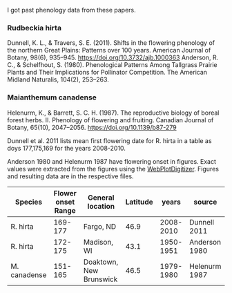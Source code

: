 

I got past phenology data from these papers. 

### Rudbeckia hirta
Dunnell, K. L., & Travers, S. E. (2011). Shifts in the flowering phenology of the northern Great Plains: Patterns over 100 years. American Journal of Botany, 98(6), 935–945. https://doi.org/10.3732/ajb.1000363
Anderson, R. C., & Schelfhout, S. (1980). Phenological Patterns Among Tallgrass Prairie Plants and Their Implications for Pollinator Competition. The American Midland Naturalis, 104(2), 253–263.

### Maianthemum canadense
Helenurm, K., & Barrett, S. C. H. (1987). The reproductive biology of boreal forest herbs. II. Phenology of flowering and fruiting. Canadian Journal of Botany, 65(10), 2047–2056. https://doi.org/10.1139/b87-279


Dunnell et al. 2011 lists mean first flowering date for R. hirta in a table as doys 177,175,169 for the years 2008-2010.

Anderson 1980 and Helenurm 1987 have flowering onset in figures. Exact values were extracted from the figures using the [WebPlotDigitizer](https://automeris.io/WebPlotDigitizer/). Figures and resulting data are in the respective files.


|Species | Flower onset Range | General location | Latitude | years | source|  
|------ | ------ |------ | ------ | ------ | ------ |
|R. hirta | 169-177 | Fargo, ND | 46.9 | 2008-2010 | Dunnell 2011|  
|R. hirta | 172-175 | Madison, WI |43.1 | 1950-1951 | Anderson 1980|  
|M. canadense | 151-165 | Doaktown, New Brunswick | 46.5 | 1979-1980 | Helenurm 1987|  
